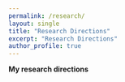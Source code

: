 ```yaml
---
permalink: /research/
layout: single
title: "Research Directions"
excerpt: "Research Directions"
author_profile: true
---
```


**My research directions**
